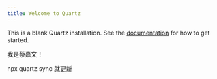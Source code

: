```yaml
---
title: Welcome to Quartz
---
```


This is a blank Quartz installation.
See the [documentation](https://quartz.jzhao.xyz) for how to get started.

我是蔡嘉文！

npx quartz sync 就更新

